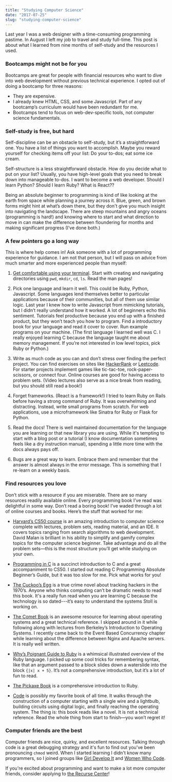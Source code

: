 ```yaml
---
title: "Studying Computer Science"
date: "2017-07-25"
slug: "studying-computer-science"
---
```


Last year I was a web designer with a time-consuming programming pastime. In August I left my job to travel and study full-time. This post is about what I learned from nine months of self-study and the resources I used.

### Bootcamps might not be for you

Bootcamps are great for people with financial resources who want to dive into web development without previous technical experience. I opted out of doing a bootcamp for three reasons:

- They are expensive.
- I already knew HTML, CSS, and some Javascript. Part of any bootcamp’s curriculum would have been redundant for me.
- Bootcamps tend to focus on web-dev-specific tools, not computer science fundamentals.

### Self-study is free, but hard

Self-discipline can be an obstacle to self-study, but it’s a straightforward one. You have a list of things you want to accomplish. Maybe you reward yourself for checking items off your list: Do your to-dos; eat some ice cream.

Self-structure is a less straightforward obstacle. How do you decide what to put on your list? Usually, you have high-level goals that you need to break down into manageable to-dos. I want to become a web developer. Should I learn Python? Should I learn Ruby? What is React??

Being an absolute beginner to programming is kind of like looking at the earth from space while planning a journey across it. Blue, green, and brown forms might hint at what’s down there, but they don't give you much insight into navigating the landscape. There are steep mountains and angry oceans (programming is hard!) and knowing where to start and what direction to move in can make the difference between floundering for months and making significant progress (I’ve done both.)

### A few pointers go a long way

This is where help comes in! Ask someone with a lot of programming experience for guidance. I am not that person, but I will pass on advice from much smarter and more experienced people than myself:

1. [Get comfortable using your terminal](https://computers.tutsplus.com/tutorials/navigating-the-terminal-a-gentle-introduction--mac-3855). Start with creating and navigating directories using `pwd`, `mkdir`, `cd`, `ls`. Read the man pages!

2. Pick one language and learn it well. This could be Ruby, Python, Javascript. Some languages lend themselves better to particular applications because of their communities, but all of them use similar logic. Last year I knew how to write Javascript from mimicking tutorials, but I didn’t really understand how it worked. A lot of beginners echo this sentiment. Tutorials feel productive because you end up with a finished product, but they won’t teach you how to program. Find a introductory book for your language and read it cover to cover. Run example programs on your machine. (The first language I learned well was C. I really enjoyed learning C because the language taught me about memory management. If you’re not interested in low level topics, pick Ruby or Python.)

3. Write as much code as you can and don’t stress over finding the perfect project. You can find exercises on sites like [HackerRank](https://www.hackerrank.com/) or [Leetcode](https://leetcode.com/). For starter projects implement games like tic-tac-toe, rock-paper-scissors, or connect four. Online courses are good for having access to problem sets. (Video lectures also serve as a nice break from reading, but you should still read a book!)

4. Forget frameworks. (React is a framework!) I tried to learn Ruby on Rails before having a strong command of Ruby. It was overwhelming and distracting. Instead, write small programs from scratch. For web applications, use a microframework like Sinatra for Ruby or Flask for Python.

5. Read the docs! There is well maintained documentation for the language you are learning or that new library you are using. While it's tempting to start with a blog post or a tutorial (I know documentation sometimes feels like a dry instruction manual), spending a little more time with the docs always pays off.

6. Bugs are a great way to learn. Embrace them and remember that the answer is almost always in the error message. This is something that I re-learn on a weekly basis.

### Find resources you love

Don’t stick with a resource if you are miserable. There are so many resources readily available online. Every programming book I’ve read was delightful in some way. Don’t read a boring book! I’ve waded through a lot of online courses and books. Here’s the stuff that worked for me:

- [Harvard’s CS50 course][1] is an amazing introduction to computer science complete with lectures, problem sets, reading material, and an IDE. It covers topics ranging from search algorithms to web development. David Malan is brilliant in his ability to simplify and gamify complex topics for the computer science beginner. Take advantage and do all the problem sets—this is the most structure you’ll get while studying on your own.

- [Programming in C][2] is a succinct introduction to C and a great accompaniment to CS50. I started out reading C Programming Absolute Beginner’s Guide, but it was too slow for me. Pick what works for you!

- [The Cuckoo’s Egg][3] is a true crime novel about tracking hackers in the 1970’s. Anyone who thinks computing can’t be dramatic needs to read this book. It's a really fun read when you are learning C because the technology is so dated---it’s easy to understand the systems Stoll is working on.

- [The Comet Book][4] is an awesome resource for learning about operating systems and a great technical reference. I skipped around in it while following along with lectures from Berkeley’s Introduction to Operating Systems. I recently came back to the Event Based Concurrency chapter while learning about the difference between Nginx and Apache servers. It is really well written.

- [Why’s Poignant Guide to Ruby][5] is a whimsical illustrated overview of the Ruby language. I picked up some cool tricks for remembering syntax, like that an argument passed to a block slides down a waterslide into the block `{|x| x + 5}`. It’s not a comprehensive introduction, but it’s a lot of fun to read.

- [The Pickaxe Book][6] is a comprehensive introduction to Ruby.

- [Code][7] is possibly my favorite book of all time. It walks through the construction of a computer starting with a single wire and a lightbulb, building circuits using digital logic, and finally reaching the operating system. The thing is: this book reads like a novel. It is not a technical reference. Read the whole thing from start to finish—you won’t regret it!

### Computer friends are the best

Computer friends are nice, quirky, and excellent resources. Talking through code is a great debugging strategy and it's fun to find out you've been pronouncing `chmod` weird. When I started learning I didn't know many programmers, so I joined groups like [Girl Develop It](https://www.girldevelopit.com) and [Women Who Code](https://www.womenwhocode.com/).

If you're excited about programming and want to make a lot more computer friends, consider applying to [the Recurse Center](https://www.recurse.com/)!

[1]: https://www.edx.org/course/introduction-computer-science-harvardx-cs50x
[2]: https://www.amazon.com/Programming-3rd-Stephen-G-Kochan/dp/0672326663
[3]: https://www.amazon.com/Cuckoos-Egg-Tracking-Computer-Espionage/dp/1416507787
[4]: http://pages.cs.wisc.edu/~remzi/OSTEP/
[5]: http://poignant.guide/
[6]: https://pragprog.com/book/ruby/programming-ruby
[7]: https://www.amazon.com/Code-Language-Computer-Hardware-Software/dp/0735611319
[8]: http://www.nand2tetris.org/
